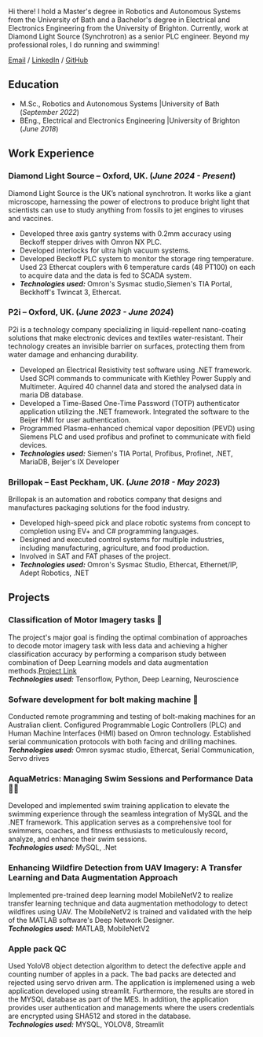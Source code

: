 Hi there! 
I hold a Master's degree in Robotics and Autonomous Systems from the University of Bath and a Bachelor's degree in Electrical and Electronics Engineering from the University of Brighton. Currently, work at Diamond Light Source (Synchrotron) as a senior PLC engineer.
Beyond my professional roles, I do running and swimming!

[Email](mailto:g.nithianandam@gmail.com) / [LinkedIn](https://www.linkedin.com/in/gokulan-nithianandam) / [GitHub](https://github.com/GNithianandam)

## Education						       		
- M.Sc., Robotics and Autonomous Systems	       |University of Bath (_September 2022_)	 			        		
- BEng., Electrical and Electronics Engineering  |University of Brighton (_June 2018_)

## Work Experience
### Diamond Light Source – Oxford, UK. (_June 2024 - Present_)

Diamond Light Source is the UK’s national synchrotron. It works like a giant microscope, harnessing the power of electrons to produce bright light that scientists can use to study anything from fossils to jet engines to viruses and vaccines.

- Developed three axis gantry systems with 0.2mm accuracy using Beckoff stepper drives with Omron NX PLC.
- Developed interlocks for ultra high vacuum systems.
- Developed Beckoff PLC system to monitor the storage ring temperature. Used 23 Ethercat couplers with 6 temperature cards (48 PT100) on each to acquire data and the data is fed to SCADA system.
- **_Technologies used:_** Omron's Sysmac studio,Siemen's TIA Portal, Beckhoff's Twincat 3, Ethercat.
  
### P2i – Oxford, UK. (_June 2023 - June 2024_)

P2i is a technology company specializing in liquid-repellent nano-coating solutions that make electronic devices and textiles water-resistant. Their technology creates an invisible barrier on surfaces, protecting them from water damage and enhancing durability.

- Developed an Electrical Resistivity test software using .NET framework. Used SCPI commands to communicate with Kiethley Power Supply and Multimeter. Aquired 40 channel data and stored the analysed data in maria DB database.
- Developed a Time-Based One-Time Password (TOTP) authenticator application utilizing the .NET framework. Integrated the software to the Beijer HMI for user authentication.
- Programmed Plasma-enhanced chemical vapor deposition (PEVD) using Siemens PLC and used profibus and profinet to communicate with field devices. 
- **_Technologies used:_** Siemen's TIA Portal, Profibus, Profinet, .NET, MariaDB, Beijer's IX Developer
  
### Brillopak – East Peckham, UK. (_June 2018 - May 2023_)

Brillopak is an automation and robotics company that designs and manufactures packaging solutions for the food industry. 

- Developed high-speed pick and place robotic systems from concept to completion using EV+ and C# programming languages.
- Designed and executed control systems for multiple industries, including manufacturing, agriculture, and food production.
- Involved in SAT and FAT phases of the project.
- **_Technologies used:_** Omron's Sysmac Studio, Ethercat, Ethernet/IP, Adept Robotics, .NET
  
## Projects
### Classification of Motor Imagery tasks 🧠
The project's major goal is finding the optimal combination of approaches to decode motor
imagery task with less data and achieving a higher classification accuracy by performing a
comparison study between combination of Deep Learning models and data augmentation
methods.[Project Link](https://github.com/GNithianandam/EEG-Motor-Imagery-classification) <br>
**_Technologies used:_** Tensorflow, Python, Deep Learning, Neuroscience

### Sofware development for bolt making machine 🔩

Conducted remote programming and testing of bolt-making machines for an Australian client. Configured Programmable Logic Controllers (PLC) and Human Machine Interfaces (HMI) based on Omron technology. Established serial communication protocols with both facing and drilling machines. <br>
**_Technologies used:_** Omron sysmac studio, Ethercat, Serial Communication, Servo drives

### AquaMetrics: Managing Swim Sessions and Performance Data 🏊🏼
Developed and implemented swim training application to elevate the swimming experience through the seamless integration of MySQL and the .NET framework. This application serves as a comprehensive tool for swimmers, coaches, and fitness enthusiasts to meticulously record, analyze, and enhance their swim sessions. <br>
**_Technologies used:_** MySQL, .Net 

### Enhancing Wildfire Detection from UAV Imagery: A Transfer Learning and Data Augmentation Approach
Implemented pre-trained deep learning model MobileNetV2 to realize transfer learning technique and data augmentation methodology to detect wildfires using UAV. The MobileNetV2 is trained and validated with the help of the MATLAB software's Deep Network Designer. <br>
**_Technologies used:_** MATLAB, MobileNetV2 <br>

### Apple pack QC
Used YoloV8 object detection algorithm to detect the defective apple and counting number of apples in a pack. The bad packs are detected and rejected using servo driven arm. The application is implemened using a web application developed using streamlit. Furthermore, the results are stored in the MYSQL database as part of the MES. In addition, the application provides user authentication and managements where the users credentials are encrypted using SHA512 and stored in the database. <br>
**_Technologies used:_** MYSQL, YOLOV8, Streamlit <br>

